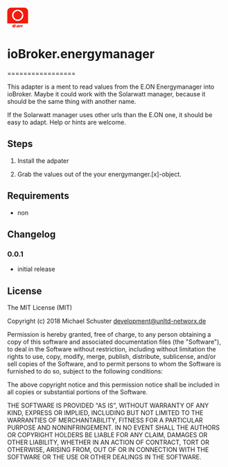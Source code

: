 ![Logo](admin/energymanager.png)
# ioBroker.energymanager
=================

This adapter is a ment to read values from the E.ON Energymanager into ioBroker. Maybe it could work with the Solarwatt manager, because it should be the same thing with another name.

If the Solarwatt manager uses other urls than the E.ON one, it should be easy to adapt. Help or hints are welcome.

## Steps 
1. Install the adpater

2. Grab the values out of the your energymanger.[x]-object.

## Requirements
* non   

## Changelog

### 0.0.1
* initial release

## License
The MIT License (MIT)

Copyright (c) 2018 Michael Schuster <development@unltd-networx.de>

Permission is hereby granted, free of charge, to any person obtaining a copy
of this software and associated documentation files (the "Software"), to deal
in the Software without restriction, including without limitation the rights
to use, copy, modify, merge, publish, distribute, sublicense, and/or sell
copies of the Software, and to permit persons to whom the Software is
furnished to do so, subject to the following conditions:

The above copyright notice and this permission notice shall be included in
all copies or substantial portions of the Software.

THE SOFTWARE IS PROVIDED "AS IS", WITHOUT WARRANTY OF ANY KIND, EXPRESS OR
IMPLIED, INCLUDING BUT NOT LIMITED TO THE WARRANTIES OF MERCHANTABILITY,
FITNESS FOR A PARTICULAR PURPOSE AND NONINFRINGEMENT. IN NO EVENT SHALL THE
AUTHORS OR COPYRIGHT HOLDERS BE LIABLE FOR ANY CLAIM, DAMAGES OR OTHER
LIABILITY, WHETHER IN AN ACTION OF CONTRACT, TORT OR OTHERWISE, ARISING FROM,
OUT OF OR IN CONNECTION WITH THE SOFTWARE OR THE USE OR OTHER DEALINGS IN
THE SOFTWARE.
